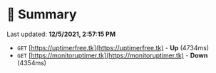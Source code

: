 # 📖 Summary
Last updated: **12/5/2021, 2:57:15 PM**

- `GET` [https://uptimerfree.tk](https://uptimerfree.tk) - **Up** (4734ms)
- `GET` [https://monitoruptimer.tk](https://monitoruptimer.tk) - **Down** (4354ms)
